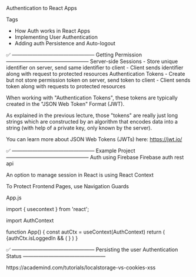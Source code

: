 <!------------------------------------------------------------------------------------------------------------------------------> Authentication to React Apps

Tags
- How Auth works in React Apps
- Implementing User Authentication
- Adding auth Persistence and Auto-logout


✅ ———————————————— Getting Permission ————————————————
Server-side Sessions
    - Store unique identifier on server, send same identifier to client
    - Client sends identifier along with request to protected resources
Authentication Tokens
    - Create but not store permission token on server, send token to client
    - Client sends token along with requests to protected resources

When working with "Authentication Tokens", these tokens are typically created in the "JSON Web Token" Format (JWT).

As explained in the previous lecture, those "tokens" are really just long strings which are constructed by an algorithm that encodes data into a string (with help of a private key, only known by the server).

You can learn more about JSON Web Tokens (JWTs) here: https://jwt.io/


✅ ———————————————— Example Project  ————————————————
Auth using Firebase
Firebase auth rest api


An option to manage session in React is using React Context

To Protect Frontend Pages, use Navigation Guards

App.js

import { usecontext } from 'react';

import AuthContext

function App() {
    const autCtx = useContext(AuthContext)
    return (
        <Layout>
        <Switch>
        <Route path='/' exact>
            <HomePage>
        </Route>
        {authCtx.isLoggedIn && (<Route path='/' exact>
            <UserProfile>
        </Route>}
        <Route path='*'>
            <Redirect to='/' />
        <Route>
        </Switch>
        </Layout>
    )
}

✅ ———————————————— Persisting the user Authentication Status  ————————————————
<Link>
https://academind.com/tutorials/localstorage-vs-cookies-xss
</Link>










